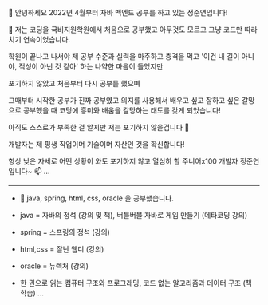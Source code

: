 👋 안녕하세요 2022년 4월부터 자바 백엔드 공부를 하고 있는 정준연입니다!


👀 저는 코딩을 국비지원학원에서 처음으로 공부했고 아무것도 모르고 그냥 코드만 따라치기 연속이었습니다. 

학원이 끝나고 나서야 제 공부 수준과 실력을 마주하고 충격을 먹고 '이건 내 길이 아니야, 적성이 아닌 것 같아' 하는 나약한 마음이 들었지만 

포기하지 않았고 처음부터 다시 공부를 했으며

그때부터 시작한 공부가 진짜 공부였고 의지를 사용해서 배우고 싶고 잘하고 싶은 갈망으로 공부했을 때 코딩에 흥미와 배움을 갈망하는 태도를 갖게 되었습니다!

아직도 스스로가 부족한 걸 알지만 저는 포기하지 않을겁니다 💞️ 

개발자는 제 평생 직업이며 기술이며 자산인 것을 확신합니다! 

항상 낮은 자세로 어떤 상황이 와도 포기하지 않고 열심히 할 주니어x100 개발자 정준연입니다~ 📫  ...



----------------------------------------------

- 🌱 java, spring, html, css, oracle 을 공부했습니다.

+ java = 자바의 정석 (강의 및 책), 버블버블 자바로 게임 만들기 (메타코딩 강의)

+ spring = 스프링의 정석 (강의)

+ html,css = 잘난 웹디 (강의)

+ oracle = 뉴렉처 (강의)

+ 한 권으로 읽는 컴퓨터 구조와 프로그래밍, 코드 없는 알고리즘과 데이터 구조 (책 학습)
...
 

<!---
jeongjunyeon/jeongjunyeon is a ✨ special ✨ repository because its `README.md` (this file) appears on your GitHub profile.
You can click the Preview link to take a look at your changes.
--->
